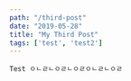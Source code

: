 ```yaml
---
path: "/third-post"
date: "2019-05-28"
title: "My Third Post"
tags: ['test', 'test2']
---
```


`Test ㅇㄴㄹㄴㅇㄹㄴㅇㄹㅇㄴㄹㄴㅇㄹ`